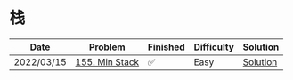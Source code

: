 # 栈
| Date       | Problem                                                    | Finished | Difficulty | Solution                              |
|------------|------------------------------------------------------------|----------|------------|---------------------------------------|
| 2022/03/15 | [155. Min Stack](https://leetcode.com/problems/min-stack/) | ✅        | Easy       | [Solution](./src/stack/MinStack.java) |
